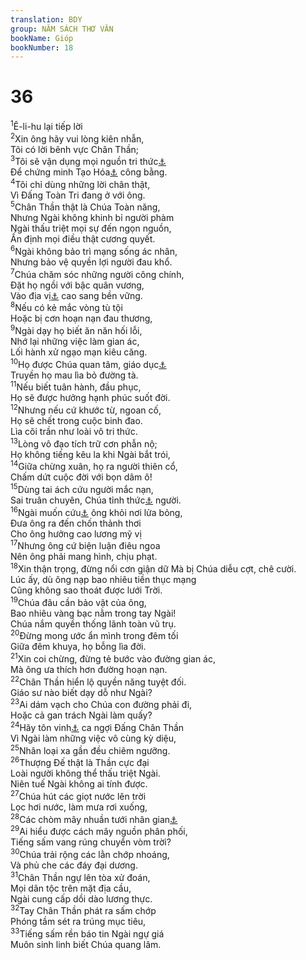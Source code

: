 ```yaml
---
translation: BDY
group: NĂM SÁCH THƠ VĂN
bookName: Gióp 
bookNumber: 18
---
```


<div class="title"><h1>36</h1></div>
<span class="verse giop_36_1"><sup>1</sup>Ê-li-hu lại tiếp lời<br/></span>
<span class="verse giop_36_2"><sup>2</sup>Xin ông hãy vui lòng kiên nhẫn,<br/>Tôi có lời bênh vực Chân Thần;<br/></span>
<span class="verse giop_36_3"><sup>3</sup>Tôi sẽ vận dụng mọi nguồn tri thức<a href="#" data-toggle="tooltip" data-placement="bottom" title="Nt tri thức từ xa">⚓</a><br/>Để chứng minh Tạo Hóa<a href="#" data-toggle="tooltip" data-placement="bottom" title="Nt Đấng Tạo nên tôi">⚓</a> công bằng.<br/></span>
<span class="verse giop_36_4"><sup>4</sup>Tôi chỉ dùng những lời chân thật,<br/>Vì Đấng Toàn Tri đang ở với ông.<br/></span>
<span class="verse giop_36_5"><sup>5</sup>Chân Thần thật là Chúa Toàn năng,<br/>Nhưng Ngài không khinh bỉ người phàm<br/>Ngài thấu triệt mọi sự đến ngọn nguồn,<br/>Ấn định mọi điều thật cương quyết.<br/></span>
<span class="verse giop_36_6"><sup>6</sup>Ngài không bảo trì mạng sống ác nhân,<br/>Nhưng bảo vệ quyền lợi người đau khổ.<br/></span>
<span class="verse giop_36_7"><sup>7</sup>Chúa chăm sóc những người công chính,<br/>Đặt họ ngồi với bậc quân vương,<br/>Vào địa vị<a href="#" data-toggle="tooltip" data-placement="bottom" title="Ctd ngai">⚓</a> cao sang bền vững.<br/></span>
<span class="verse giop_36_8"><sup>8</sup>Nếu có kẻ mắc vòng tù tội<br/>Hoặc bị cơn hoạn nạn đau thương,<br/></span>
<span class="verse giop_36_9"><sup>9</sup>Ngài dạy họ biết ăn năn hối lỗi,<br/>Nhớ lại những việc làm gian ác,<br/>Lối hành xử ngạo mạn kiêu căng.<br/></span>
<span class="verse giop_36_10"><sup>10</sup>Họ được Chúa quan tâm, giáo dục<a href="#" data-toggle="tooltip" data-placement="bottom" title="Ctd Ngài cũng mở tai họ để nghe lời dạy dỗ">⚓</a><br/>Truyền họ mau lìa bỏ đường tà.<br/></span>
<span class="verse giop_36_11"><sup>11</sup>Nếu biết tuân hành, đầu phục,<br/>Họ sẽ được hưởng hạnh phúc suốt đời.<br/></span>
<span class="verse giop_36_12"><sup>12</sup>Nhưng nếu cứ khước từ, ngoan cố,<br/>Họ sẽ chết trong cuộc binh đao.<br/>Lìa cõi trần như loài vô tri thức.<br/></span>
<span class="verse giop_36_13"><sup>13</sup>Lòng vô đạo tích trữ cơn phẫn nộ;<br/>Họ không tiếng kêu la khi Ngài bắt trói,<br/></span>
<span class="verse giop_36_14"><sup>14</sup>Giữa chừng xuân, họ ra người thiên cổ,<br/>Chấm dứt cuộc đời với bọn dâm ô!<br/></span>
<span class="verse giop_36_15"><sup>15</sup>Dùng tai ách cứu người mắc nạn,<br/>Sai truân chuyên, Chúa tỉnh thức<a href="#" data-toggle="tooltip" data-placement="bottom" title="Nt mở tai">⚓</a> người.<br/></span>
<span class="verse giop_36_16"><sup>16</sup>Ngài muốn cứu<a href="#" data-toggle="tooltip" data-placement="bottom" title="Nt dụ">⚓</a> ông khỏi nơi lửa bỏng,<br/>Đưa ông ra đến chốn thảnh thơi<br/>Cho ông hưởng cao lương mỹ vị<br/></span>
<span class="verse giop_36_17"><sup>17</sup>Nhưng ông cứ biện luận điêu ngoa<br/>Nên ông phải mang hình, chịu phạt.<br/></span>
<span class="verse giop_36_18"><sup>18</sup>Xin thận trọng, đừng nổi cơn giận dữ Mà bị Chúa diễu cợt, chê cười.<br/>Lúc ấy, dù ông nạp bao nhiêu tiền thục mạng<br/>Cũng không sao thoát được lưới Trời.<br/></span>
<span class="verse giop_36_19"><sup>19</sup>Chúa đâu cần bảo vật của ông,<br/>Bao nhiêu vàng bạc nằm trong tay Ngài!<br/>Chúa nắm quyền thống lãnh toàn vũ trụ.<br/></span>
<span class="verse giop_36_20"><sup>20</sup>Đừng mong ước ẩn mình trong đêm tối<br/>Giữa đêm khuya, họ bỗng lìa đời.<br/></span>
<span class="verse giop_36_21"><sup>21</sup>Xin coi chừng, đừng tẻ bước vào đường gian ác,<br/>Mà ông ưa thích hơn đường hoạn nạn.<br/></span>
<span class="verse giop_36_22"><sup>22</sup>Chân Thần hiển lộ quyền năng tuyệt đối.<br/>Giáo sư nào biết dạy dỗ như Ngài?<br/></span>
<span class="verse giop_36_23"><sup>23</sup>Ai dám vạch cho Chúa con đường phải đi,<br/>Hoặc cả gan trách Ngài làm quấy?<br/></span>
<span class="verse giop_36_24"><sup>24</sup>Hãy tôn vinh<a href="#" data-toggle="tooltip" data-placement="bottom" title="Ctd hãy nhớ tôn vinh...">⚓</a> ca ngợi Đấng Chân Thần<br/>Vì Ngài làm những việc vô cùng kỳ diệu,<br/></span>
<span class="verse giop_36_25"><sup>25</sup>Nhân loại xa gần đều chiêm ngưỡng.<br/></span>
<span class="verse giop_36_26"><sup>26</sup>Thượng Đế thật là Thần cực đại<br/>Loài người không thể thấu triệt Ngài.<br/>Niên tuế Ngài không ai tính được.<br/></span>
<span class="verse giop_36_27"><sup>27</sup>Chúa hút các giọt nước lên trời<br/>Lọc hơi nước, làm mưa rơi xuống,<br/></span>
<span class="verse giop_36_28"><sup>28</sup>Các chòm mây nhuần tưới nhân gian<a href="#" data-toggle="tooltip" data-placement="bottom" title="Ctd sa xuống người cách dồi dào">⚓</a><br/></span>
<span class="verse giop_36_29"><sup>29</sup>Ai hiểu được cách mây nguồn phân phối,<br/>Tiếng sấm vang rúng chuyển vòm trời?<br/></span>
<span class="verse giop_36_30"><sup>30</sup>Chúa trải rộng các lằn chớp nhoáng,<br/>Và phủ che các đáy đại dương.<br/></span>
<span class="verse giop_36_31"><sup>31</sup>Chân Thần ngự lên tòa xử đoán,<br/>Mọi dân tộc trên mặt địa cầu,<br/>Ngài cung cấp dồi dào lương thực.<br/></span>
<span class="verse giop_36_32"><sup>32</sup>Tay Chân Thần phát ra sấm chớp<br/>Phóng tầm sét ra trúng mục tiêu,<br/></span>
<span class="verse giop_36_33"><sup>33</sup>Tiếng sấm rền báo tin Ngài ngự giá<br/>Muôn sinh linh biết Chúa quang lâm.</span>
